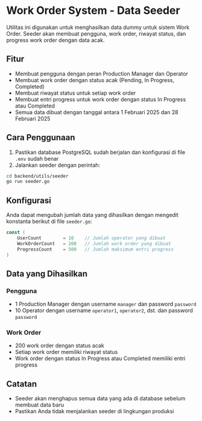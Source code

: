 # Work Order System - Data Seeder

Utilitas ini digunakan untuk menghasilkan data dummy untuk sistem Work Order. Seeder akan membuat pengguna, work order, riwayat status, dan progress work order dengan data acak.

## Fitur

- Membuat pengguna dengan peran Production Manager dan Operator
- Membuat work order dengan status acak (Pending, In Progress, Completed)
- Membuat riwayat status untuk setiap work order
- Membuat entri progress untuk work order dengan status In Progress atau Completed
- Semua data dibuat dengan tanggal antara 1 Februari 2025 dan 28 Februari 2025

## Cara Penggunaan

1. Pastikan database PostgreSQL sudah berjalan dan konfigurasi di file `.env` sudah benar
2. Jalankan seeder dengan perintah:

```bash
cd backend/utils/seeder
go run seeder.go
```

## Konfigurasi

Anda dapat mengubah jumlah data yang dihasilkan dengan mengedit konstanta berikut di file `seeder.go`:

```go
const (
    UserCount        = 10    // Jumlah operator yang dibuat
    WorkOrderCount   = 200   // Jumlah work order yang dibuat
    ProgressCount    = 500   // Jumlah maksimum entri progress
)
```

## Data yang Dihasilkan

### Pengguna

- 1 Production Manager dengan username `manager` dan password `password`
- 10 Operator dengan username `operator1`, `operator2`, dst. dan password `password`

### Work Order

- 200 work order dengan status acak
- Setiap work order memiliki riwayat status
- Work order dengan status In Progress atau Completed memiliki entri progress

## Catatan

- Seeder akan menghapus semua data yang ada di database sebelum membuat data baru
- Pastikan Anda tidak menjalankan seeder di lingkungan produksi
